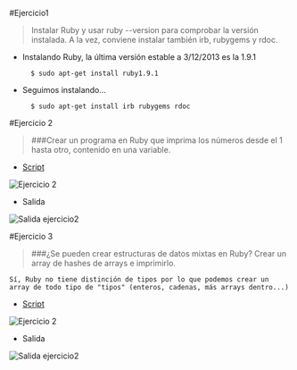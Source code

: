 #Ejercicio1

> Instalar Ruby y usar ruby --version para comprobar la versión instalada. A la vez, conviene instalar también irb, rubygems y rdoc.

* Instalando Ruby, la última versión estable a 3/12/2013 es la 1.9.1

		$ sudo apt-get install ruby1.9.1

* Seguimos instalando...

		$ sudo apt-get install irb rubygems rdoc


#Ejercicio 2

> ###Crear un programa en Ruby que imprima los números desde el 1 hasta otro, contenido en una variable.

* [Script](https://github.com/oskyar/InfraestructuraVirtual/blob/master/SeminarioRuby/Ejercicio2.rb)

![Ejercicio 2](https://raw.github.com/oskyar/InfraestructuraVirtual/master/SeminarioRuby/img/Ejercicio2.png)

* Salida

![Salida ejercicio2](https://raw.github.com/oskyar/InfraestructuraVirtual/master/SeminarioRuby/img/Ejercicio2salida.png)


#Ejercicio 3

> ###¿Se pueden crear estructuras de datos mixtas en Ruby? Crear un array de hashes de arrays e imprimirlo.

	Sí, Ruby no tiene distinción de tipos por lo que podemos crear un array de todo tipo de "tipos" (enteros, cadenas, más arrays dentro...)

* [Script](https://github.com/oskyar/InfraestructuraVirtual/blob/master/SeminarioRuby/Ejercicio3.rb)

![Ejercicio 2](https://raw.github.com/oskyar/InfraestructuraVirtual/master/SeminarioRuby/img/Ejercicio3.png)

* Salida

![Salida ejercicio2](https://raw.github.com/oskyar/InfraestructuraVirtual/master/SeminarioRuby/img/Ejercicio3salida.png)

